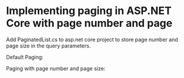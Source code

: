 # Implementing paging in ASP.NET Core with page number and page
 
 Add PaginatedList.cs to asp.net core project to store page number and page size in the query parameters.
 
 Default Paging:
 
 Paging with  page number and page size:
